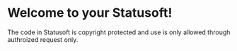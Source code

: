 # Welcome to your Statusoft!
The code in Statusoft is copyright protected and use is only allowed through authroized request only.

